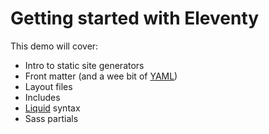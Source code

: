 # Getting started with Eleventy
This demo will cover:
- Intro to static site generators
- Front matter (and a wee bit of [YAML](https://learnxinyminutes.com/docs/yaml/))
- Layout files
- Includes
- [Liquid](https://shopify.github.io/liquid/) syntax
- Sass partials

